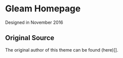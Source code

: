 # Gleam Homepage

Designed in November 2016

## Original Source

The original author of this theme can be found (here)[].
